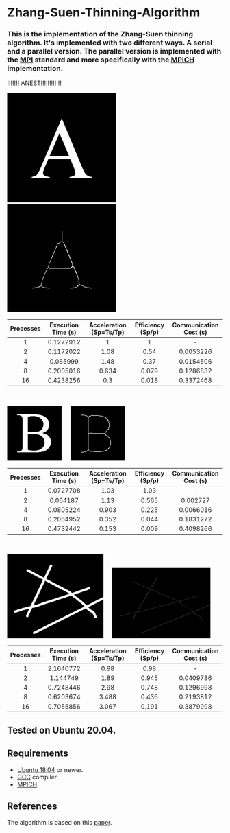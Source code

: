 # Zhang-Suen-Thinning-Algorithm

### This is the implementation of the Zhang-Suen thinning algorithm. It's implemented with two different ways. A serial and a parallel version. The parallel version is implemented with the [MPI](https://en.wikipedia.org/wiki/Message_Passing_Interface) standard and more specifically with the [MPICH](https://www.mpich.org/) implementation.

!!!!!!! ANESTI!!!!!!!!!!!

![before](/examples/A/A.png) &nbsp; &nbsp; ![after](/examples/A/A_skeleton.png)

| Processes     | Execution Time (s) |Acceleration (Sp=Ts/Tp)|Efficiency (Sp/p)  | Communication Cost (s)|
|:-------------:|:------------------:|:---------------------:|:-----------------:|:---------------------:|
| 1             | 0.1272912          | 1                     | 1                 | -                     |
| 2             | 0.1172022          | 1.08                  | 0.54              | 0.0053226             |
| 4             | 0.085999           | 1.48                  | 0.37              | 0.0154506             |
| 8             | 0.2005016          | 0.634                 | 0.079             | 0.1286832             |
| 16            | 0.4238256          | 0.3                   | 0.018             | 0.3372468             |
</br>

![before](/examples/B/B.png) &nbsp; &nbsp; ![after](/examples/B/B_skeleton.png)

| Processes     | Execution Time (s) |Acceleration (Sp=Ts/Tp)|Efficiency (Sp/p)  | Communication Cost (s)|
|:-------------:|:------------------:|:---------------------:|:-----------------:|:---------------------:|
| 1             | 0.0727708          | 1.03                  | 1.03              | -                     |
| 2             | 0.064187           | 1.13                  | 0.565             | 0.002727              |
| 4             | 0.0805224          | 0.903                 | 0.225             | 0.0066016             |
| 8             | 0.2064952          | 0.352                 | 0.044             | 0.1831272             |
| 16            | 0.4732442          | 0.153                 | 0.009             | 0.4098266             |
</br>

![before](/examples/bin_lines/bin_lines.png) &nbsp; &nbsp; ![after](/examples/bin_lines/bin_lines_skeleton.png)

| Processes     | Execution Time (s) |Acceleration (Sp=Ts/Tp)|Efficiency (Sp/p)  | Communication Cost (s)|
|:-------------:|:------------------:|:---------------------:|:-----------------:|:---------------------:|
| 1             | 2.1640772          | 0.98                  | 0.98              | -                     |
| 2             | 1.144749           | 1.89                  | 0.945             | 0.0409786             |
| 4             | 0.7248446          | 2.98                  | 0.748             | 0.1296998             |
| 8             | 0.6203674          | 3.488                 | 0.436             | 0.2193812             |
| 16            | 0.7055856          | 3.067                 | 0.191             | 0.3879998             |

## Tested on Ubuntu 20.04.

## Requirements
* [Ubuntu 18.04](https://ubuntu.com/download/desktop) or newer.
* [GCC](https://gcc.gnu.org/) compiler.
* [MPICH](https://www.mpich.org/downloads/).

## References

The algorithm is based on this [paper](https://d1wqtxts1xzle7.cloudfront.net/32991163/thiniing_algo.pdf?1392347248=&response-content-disposition=inline%3B+filename%3DRESEARCH_CONTRIBUTIONS_Image_Processing.pdf&Expires=1619206421&Signature=Z7bGRaN~6EHuYZdS0kGlJ1XDnlG7UsrEs-w7GGjjlRBflE3Ik2oGGy78XjSFdNEeUYHEEzzhlLPbnDoXyo~bhTWKYdZukSV7lngACt3v6L0L4nuFXLFvHihchqqy7JkMBJE3M3ki4fJX38hKQdMQuYOll8m3dArZJ11GGtq-dtlDjxzAyHlOmmWXaQX39fYAa0Dpb4KlCLF3USC3tJoB~EXrlNRaKGupMIWsMWyXvHb1vfzNAWFDlzAO1Had1F5A-GiEQgHCoE~gJkQk0jVdwM-ZIQM7PUPoW3hly2cfYp2qsF8tdMSJn9quMrgWWFWyITyjgWvxvmLSU3ULRuWBQg__&Key-Pair-Id=APKAJLOHF5GGSLRBV4ZA).
